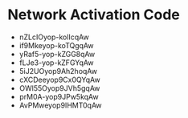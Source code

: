# Network Activation Code
* nZLcIOyop-kolIcqAw
* if9Mkeyop-koTQgqAw
* yRaf5-yop-kZGG8qAw
* fLJe3-yop-kZFGYqAw
* 5iJ2UOyop9Ah2hoqAw
* cXCDeeyop9Cx0QYqAw
* OWl55Oyop9JVh5gqAw
* prM0A-yop9JPw5kqAw
* AvPMweyop9IHMT0qAw